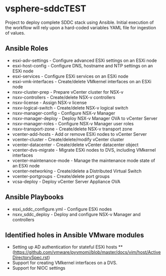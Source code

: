 # vsphere-sddcTEST
Project to deploy complete SDDC stack using Ansible. Initial execution of the workflow will rely upon a hard-coded variables YAML file for ingestion of values.

## Ansible Roles
* esxi-adv-settings     - Configure advanced ESXi settings on an ESXi node
* esxi-host-config      - Configure DNS, hostname and NTP settings on an ESXi node
* esxi-services         - Configure ESXi services on an ESXi node
* esxi-vmk-interfaces   - Create/delete VMkernel interfaces on an ESXi node
* nsxv-cluster-prep     - Prepare vCenter cluster for NSX-v
* nsxv-controllers      - Create/delete NSX-v controllers
* nsxv-license          - Assign NSX-v license
* nsxv-logical-switch   - Create/delete NSX-v logical switch
* nsxv-manager-config   - Configure NSX-v Manager
* nsxv-manager-deploy   - Deploy NSX-v Manager OVA to vCenter Server
* nsxv-manager-roles    - Configure NSX-v Manager user roles
* nsxv-transport-zone   - Create/delete NSX-v transport zone
* vcenter-add-hosts	- Add or remove ESXi nodes to vCenter Server
* vcenter-cluster       - Create/delete/modify vCenter cluster
* vcenter-datacenter    - Create/delete vCenter datacenter object
* vcenter-dvs-migrate   - Migrate ESXi nodes to DVS, including VMkernel interfaces
* vcenter-maintenance-mode	- Manage the maintenance mode state of an ESXi node
* vcenter-networking    - Create/delete a Distributed Virtual Switch 
* vcenter-portgroups    - Create/delete port groups
* vcsa-deploy           - Deploy vCenter Server Appliance OVA

## Ansible Playbooks
* esxi_sddc_configure.yml	- Configure ESXi nodes
* nsxv_sddc_deploy		- Deploy and configure NSX-v Manager and controllers

## Identified holes in Ansible VMware modules
* Setting up AD authentication for stateful ESXi hosts
** (https://github.com/vmware/pyvmomi/blob/master/docs/vim/host/ActiveDirectorySpec.rst)
* Support for creating VMkernel interfaces on a DVS.
* Support for NIOC settings
